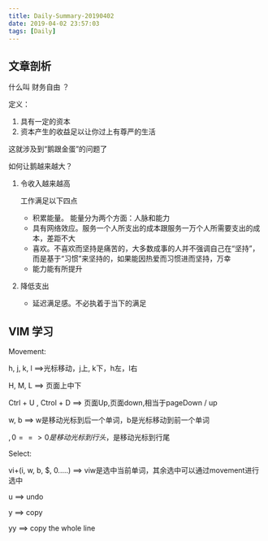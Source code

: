 ```yaml
---
title: Daily-Summary-20190402
date: 2019-04-02 23:57:03
tags: [Daily]
---
```


## 文章剖析

什么叫 财务自由 ？

定义：

 1. 具有一定的资本
 2. 资本产生的收益足以让你过上有尊严的生活

这就涉及到“鹅跟金蛋”的问题了

如何让鹅越来越大？

1. 令收入越来越高
   
   工作满足以下四点

    * 积累能量。 能量分为两个方面：人脉和能力
    * 具有网络效应。服务一个人所支出的成本跟服务一万个人所需要支出的成本，差距不大
    * 喜欢。不喜欢而坚持是痛苦的，大多数成事的人并不强调自己在“坚持”，而是基于“习惯”来坚持的，如果能因热爱而习惯进而坚持，万幸
    * 能力能有所提升

2. 降低支出
    * 延迟满足感。不必执着于当下的满足

## VIM 学习

Movement:

 h, j, k, l  ==>光标移动，j上, k下，h左，l右

 H, M, L  ==> 页面上中下

 Ctrl + U , Ctrol + D ==> 页面Up,页面down,相当于pageDown / up

 w, b  ==> w是移动光标到后一个单词，b是光标移动到前一个单词

 $, 0 ==> 0是移动光标到行头，$是移动光标到行尾

Select:

 vi+(i, w, b, $, 0.....)  ==>  viw是选中当前单词，其余选中可以通过movement进行选中

u ==> undo

y ==> copy

yy ==> copy the whole line